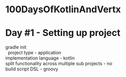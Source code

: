 # 100DaysOfKotlinAndVertx

# Day #1 - Setting up project

gradle init </br>
  $~$ project type - application </br>
  implementation language - kotlin </br>
  split functionality across multiple sub projects - no </br>
  build script DSL - groovy </br>
  
